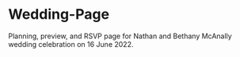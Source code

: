 # Wedding-Page
Planning, preview, and RSVP page for Nathan and Bethany McAnally wedding celebration on 16 June 2022.
